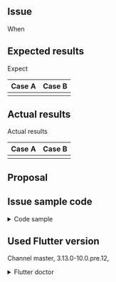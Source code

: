 ## Issue

When 


## Expected results

Expect 

| Case A | Case B |
|--------|--------|
|        |        |

## Actual results

Actual results 


| Case A | Case B |
|--------|--------|
|        |        |

## Proposal


## Issue sample code

<details>
<summary>Code sample</summary>


```dart

```

</details>

## Used Flutter version

Channel master, 3.13.0-10.0.pre.12,

<details>
  <summary>Flutter doctor</summary>

```
[✓] Flutter (Channel master, 3.13.0-10.0.pre.12, on macOS 13.4.1 22F770820d darwin-arm64, locale en-US)
    • Flutter version 3.13.0-10.0.pre.12 on channel master at /Users/rydmike/fvm/versions/master    
    • Upstream repository https://github.com/flutter/flutter.git
    • Framework revision 2da3bdd472 (2 hours ago), 2023-07-25 11:37:19 -0400
    • Engine revision 0a5c6cdd5d
    • Dart version 3.1.0 (build 3.1.0-333.0.dev)
    • DevTools version 2.25.0
    • If those were intentional, you can disregard the above warnings; however it is recommended to use "git" directly to perform update checks and upgrades.

[✓] Android toolchain - develop for Android devices (Android SDK version 33.0.0)
    • Android SDK at /Users/rydmike/Library/Android/sdk
    • Platform android-33, build-tools 33.0.0
    • Java binary at: /Applications/Android Studio.app/Contents/jbr/Contents/Home/bin/java
    • Java version OpenJDK Runtime Environment (build 17.0.6+0-17.0.6b802.4-9586694)
    • All Android licenses accepted.

[✓] Xcode - develop for iOS and macOS (Xcode 14.3.1)
    • Xcode at /Applications/Xcode.app/Contents/Developer
    • Build 14E300c
    • CocoaPods version 1.11.3

[✓] Chrome - develop for the web
    • Chrome at /Applications/Google Chrome.app/Contents/MacOS/Google Chrome

[✓] Android Studio (version 2022.2)
    • Android Studio at /Applications/Android Studio.app/Contents
    • Flutter plugin can be installed from:
      🔨 https://plugins.jetbrains.com/plugin/9212-flutter
    • Dart plugin can be installed from:
      🔨 https://plugins.jetbrains.com/plugin/6351-dart
    • Java version OpenJDK Runtime Environment (build 17.0.6+0-17.0.6b802.4-9586694)

[✓] IntelliJ IDEA Community Edition (version 2023.1.3)
    • IntelliJ at /Applications/IntelliJ IDEA CE.app
    • Flutter plugin version 74.0.4
    • Dart plugin version 231.9161.14

[✓] VS Code (version 1.79.2)
    • VS Code at /Applications/Visual Studio Code.app/Contents
    • Flutter extension version 3.62.0

[✓] Connected device (2 available)
    • macOS (desktop) • macos  • darwin-arm64   • macOS 13.4.1 22F770820d darwin-arm64
    • Chrome (web)    • chrome • web-javascript • Google Chrome 115.0.5790.102

[✓] Network resources
    • All expected network resources are available.


```

</details>
